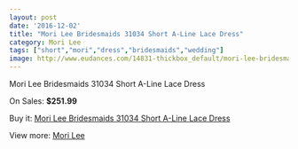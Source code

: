 ```yaml
---
layout: post
date: '2016-12-02'
title: "Mori Lee Bridesmaids 31034 Short A-Line Lace Dress"
category: Mori Lee
tags: ["short","mori","dress","bridesmaids","wedding"]
image: http://www.eudances.com/14831-thickbox_default/mori-lee-bridesmaids-31034-short-a-line-lace-dress.jpg
---
```

Mori Lee Bridesmaids 31034 Short A-Line Lace Dress

On Sales: **$251.99**
<a href="https://www.eudances.com/en/mori-lee/4422-mori-lee-bridesmaids-31034-short-a-line-lace-dress.html"><amp-img layout="responsive" width="600" height="600" src="//www.eudances.com/14831-thickbox_default/mori-lee-bridesmaids-31034-short-a-line-lace-dress.jpg" alt="Mori Lee Bridesmaids 31034 Short A-Line Lace Dress 0" /></a>
<a href="https://www.eudances.com/en/mori-lee/4422-mori-lee-bridesmaids-31034-short-a-line-lace-dress.html"><amp-img layout="responsive" width="600" height="600" src="//www.eudances.com/14832-thickbox_default/mori-lee-bridesmaids-31034-short-a-line-lace-dress.jpg" alt="Mori Lee Bridesmaids 31034 Short A-Line Lace Dress 1" /></a>
<a href="https://www.eudances.com/en/mori-lee/4422-mori-lee-bridesmaids-31034-short-a-line-lace-dress.html"><amp-img layout="responsive" width="600" height="600" src="//www.eudances.com/14833-thickbox_default/mori-lee-bridesmaids-31034-short-a-line-lace-dress.jpg" alt="Mori Lee Bridesmaids 31034 Short A-Line Lace Dress 2" /></a>
<a href="https://www.eudances.com/en/mori-lee/4422-mori-lee-bridesmaids-31034-short-a-line-lace-dress.html"><amp-img layout="responsive" width="600" height="600" src="//www.eudances.com/14834-thickbox_default/mori-lee-bridesmaids-31034-short-a-line-lace-dress.jpg" alt="Mori Lee Bridesmaids 31034 Short A-Line Lace Dress 3" /></a>

Buy it: [Mori Lee Bridesmaids 31034 Short A-Line Lace Dress](https://www.eudances.com/en/mori-lee/4422-mori-lee-bridesmaids-31034-short-a-line-lace-dress.html "Mori Lee Bridesmaids 31034 Short A-Line Lace Dress")

View more: [Mori Lee](https://www.eudances.com/en/65-mori-lee "Mori Lee")